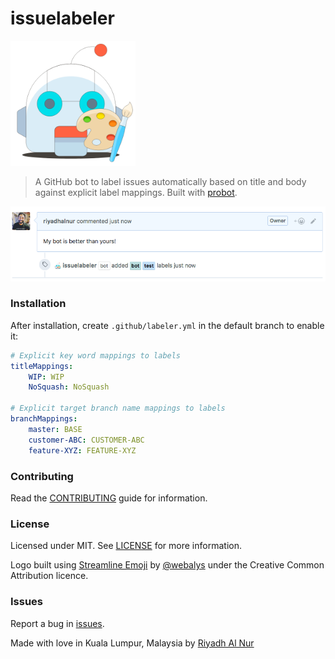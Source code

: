 # issuelabeler  

<img src="/assets/issuelabeler-logo.png" width="200" height="200">  

> A GitHub bot to label issues automatically based on title and body against explicit label mappings. Built with [probot](https://github.com/probot/probot).  

![Screenshot](assets/screenshot.png)  

### Installation  
After installation, create `.github/labeler.yml` in the default branch to enable it:

```yml
# Explicit key word mappings to labels
titleMappings: 
    WIP: WIP
    NoSquash: NoSquash

# Explicit target branch name mappings to labels
branchMappings:
    master: BASE
    customer-ABC: CUSTOMER-ABC
    feature-XYZ: FEATURE-XYZ
```  

### Contributing  
Read the [CONTRIBUTING](CONTRIBUTING.md) guide for information.  

### License  
Licensed under MIT. See [LICENSE](LICENSE) for more information.  

Logo built using [Streamline Emoji](http://emoji.streamlineicons.com) by [@webalys](https://twitter.com/webalys) under the Creative Common Attribution licence.  

### Issues  
Report a bug in [issues](https://github.com/riyadhalnur/issuelabeler/issues).   

Made with love in Kuala Lumpur, Malaysia by [Riyadh Al Nur](https://verticalaxisbd.com)  
